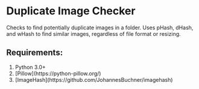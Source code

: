 # Duplicate Image Checker
Checks to find potentially duplicate images in a folder.
Uses pHash, dHash, and wHash to find similar images, regardless of file format or resizing.

## Requirements:
<ol>
<li>Python 3.0+</li>
<li>[Pillow](https://python-pillow.org/)</li>
<li>[ImageHash](https://github.com/JohannesBuchner/imagehash)</li>
</ol>